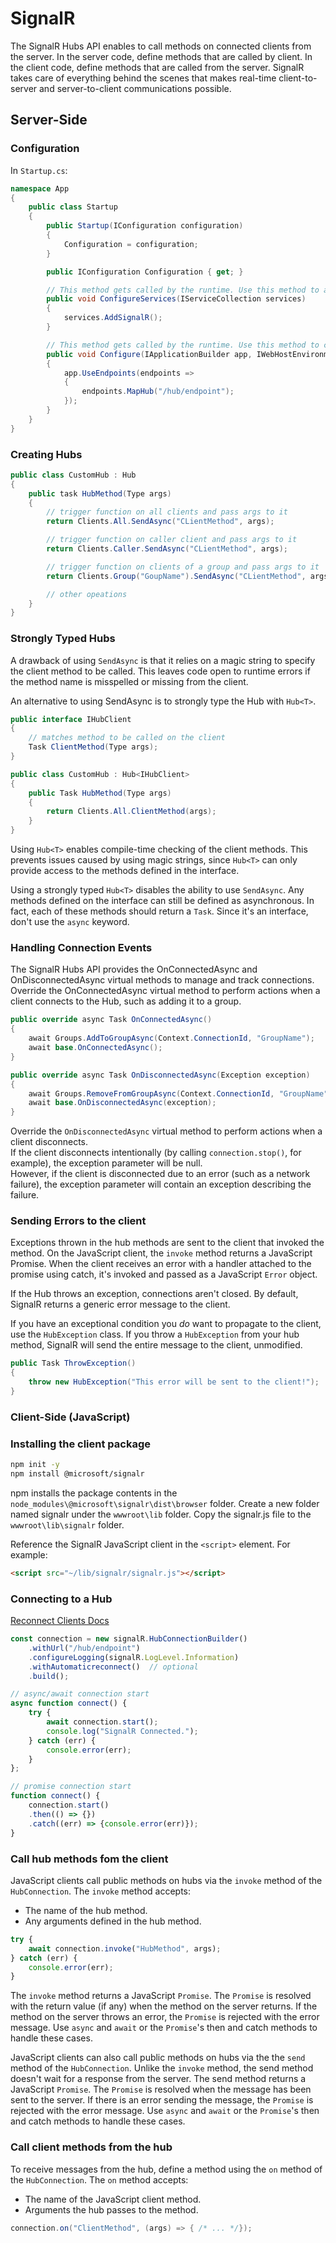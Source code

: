 # SignalR

The SignalR Hubs API enables to call methods on connected clients from the server. In the server code, define methods that are called by client. In the client code, define methods that are called from the server. SignalR takes care of everything behind the scenes that makes real-time client-to-server and server-to-client communications possible.

## Server-Side

### Configuration

In `Startup.cs`:

```cs
namespace App
{
    public class Startup
    {
        public Startup(IConfiguration configuration)
        {
            Configuration = configuration;
        }

        public IConfiguration Configuration { get; }

        // This method gets called by the runtime. Use this method to add services to the DI container.
        public void ConfigureServices(IServiceCollection services)
        {
            services.AddSignalR();
        }

        // This method gets called by the runtime. Use this method to configure the HTTP request pipeline.
        public void Configure(IApplicationBuilder app, IWebHostEnvironment env)
        {
            app.UseEndpoints(endpoints =>
            {
                endpoints.MapHub("/hub/endpoint");
            });
        }
    }
}
```

### Creating Hubs

```cs
public class CustomHub : Hub
{
    public task HubMethod(Type args)
    {
        // trigger function on all clients and pass args to it
        return Clients.All.SendAsync("CLientMethod", args);

        // trigger function on caller client and pass args to it
        return Clients.Caller.SendAsync("CLientMethod", args);

        // trigger function on clients of a group and pass args to it
        return Clients.Group("GoupName").SendAsync("CLientMethod", args);

        // other opeations
    }
}
```

### Strongly Typed Hubs

A drawback of using `SendAsync` is that it relies on a magic string to specify the client method to be called. This leaves code open to runtime errors if the method name is misspelled or missing from the client.

An alternative to using SendAsync is to strongly type the Hub with `Hub<T>`.

```cs
public interface IHubClient
{
    // matches method to be called on the client
    Task ClientMethod(Type args);
}
```

```cs
public class CustomHub : Hub<IHubClient>
{
    public Task HubMethod(Type args)
    {
        return Clients.All.ClientMethod(args);
    }
}
```

Using `Hub<T>` enables compile-time checking of the client methods. This prevents issues caused by using magic strings, since `Hub<T>` can only provide access to the methods defined in the interface.

Using a strongly typed `Hub<T>` disables the ability to use `SendAsync`. Any methods defined on the interface can still be defined as asynchronous. In fact, each of these methods should return a `Task`. Since it's an interface, don't use the `async` keyword.

### Handling Connection Events

The SignalR Hubs API provides the OnConnectedAsync and OnDisconnectedAsync virtual methods to manage and track connections. Override the OnConnectedAsync virtual method to perform actions when a client connects to the Hub, such as adding it to a group.

```cs
public override async Task OnConnectedAsync()
{
    await Groups.AddToGroupAsync(Context.ConnectionId, "GroupName");
    await base.OnConnectedAsync();
}

public override async Task OnDisconnectedAsync(Exception exception)
{
    await Groups.RemoveFromGroupAsync(Context.ConnectionId, "GroupName");
    await base.OnDisconnectedAsync(exception);
}
```

Override the `OnDisconnectedAsync` virtual method to perform actions when a client disconnects.  
If the client disconnects intentionally (by calling `connection.stop()`, for example), the exception parameter will be null.  
However, if the client is disconnected due to an error (such as a network failure), the exception parameter will contain an exception describing the failure.

### Sending Errors to the client

Exceptions thrown in the hub methods are sent to the client that invoked the method. On the JavaScript client, the `invoke` method returns a JavaScript Promise. When the client receives an error with a handler attached to the promise using catch, it's invoked and passed as a JavaScript `Error` object.

If the Hub throws an exception, connections aren't closed. By default, SignalR returns a generic error message to the client.

If you have an exceptional condition you *do* want to propagate to the client, use the `HubException` class. If you throw a `HubException` from your hub method, SignalR will send the entire message to the client, unmodified.

```cs
public Task ThrowException()
{
    throw new HubException("This error will be sent to the client!");
}
```

### Client-Side (JavaScript)

### Installing the client package

```sh
npm init -y
npm install @microsoft/signalr
```

npm installs the package contents in the `node_modules\@microsoft\signalr\dist\browser` folder. Create a new folder named signalr under the `wwwroot\lib` folder. Copy the signalr.js file to the `wwwroot\lib\signalr` folder.

Reference the SignalR JavaScript client in the `<script>` element. For example:

```html
<script src="~/lib/signalr/signalr.js"></script>
```

### Connecting to a Hub

[Reconnect Clients Docs](https://docs.microsoft.com/en-us/aspnet/core/signalr/javascript-client#reconnect-clients)

```js
const connection = new signalR.HubConnectionBuilder()
    .withUrl("/hub/endpoint")
    .configureLogging(signalR.LogLevel.Information)
    .withAutomaticreconnect()  // optional
    .build();

// async/await connection start
async function connect() {
    try {
        await connection.start();
        console.log("SignalR Connected.");
    } catch (err) {
        console.error(err);
    }
};

// promise connection start
function connect() {
    connection.start()
    .then(() => {})
    .catch((err) => {console.error(err)});
}
```

### Call hub methods fom the client

JavaScript clients call public methods on hubs via the `invoke` method of the `HubConnection`. The `invoke` method accepts:

- The name of the hub method.
- Any arguments defined in the hub method.

```js
try {
    await connection.invoke("HubMethod", args);
} catch (err) {
    console.error(err);
}
```

The `invoke` method returns a JavaScript `Promise`. The `Promise` is resolved with the return value (if any) when the method on the server returns. If the method on the server throws an error, the `Promise` is rejected with the error message. Use `async` and `await` or the `Promise`'s then and catch methods to handle these cases.

JavaScript clients can also call public methods on hubs via the the `send` method of the `HubConnection`. Unlike the `invoke` method, the send method doesn't wait for a response from the server. The send method returns a JavaScript `Promise`. The `Promise` is resolved when the message has been sent to the server. If there is an error sending the message, the `Promise` is rejected with the error message. Use `async` and `await` or the `Promise`'s then and catch methods to handle these cases.

### Call client methods from the hub

To receive messages from the hub, define a method using the `on` method of the `HubConnection`. The `on` method accepts:

- The name of the JavaScript client method.
- Arguments the hub passes to the method.

```cs
connection.on("ClientMethod", (args) => { /* ... */});
```
